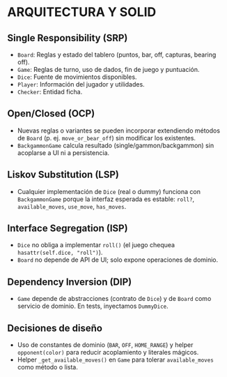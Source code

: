 # ARQUITECTURA Y SOLID

## Single Responsibility (SRP)
- `Board`: Reglas y estado del tablero (puntos, bar, off, capturas, bearing off).
- `Game`: Reglas de turno, uso de dados, fin de juego y puntuación.
- `Dice`: Fuente de movimientos disponibles.
- `Player`: Información del jugador y utilidades.
- `Checker`: Entidad ficha.

## Open/Closed (OCP)
- Nuevas reglas o variantes se pueden incorporar extendiendo métodos de `Board` (p. ej. `move_or_bear_off`) sin modificar los existentes.
- `BackgammonGame` calcula resultado (single/gammon/backgammon) sin acoplarse a UI ni a persistencia.

## Liskov Substitution (LSP)
- Cualquier implementación de `Dice` (real o dummy) funciona con `BackgammonGame` porque la interfaz esperada es estable: `roll?`, `available_moves`, `use_move`, `has_moves`.

## Interface Segregation (ISP)
- `Dice` no obliga a implementar `roll()` (el juego chequea `hasattr(self.dice, "roll")`).
- `Board` no depende de API de UI; solo expone operaciones de dominio.

## Dependency Inversion (DIP)
- `Game` depende de abstracciones (contrato de `Dice`) y de `Board` como servicio de dominio. En tests, inyectamos `DummyDice`.

## Decisiones de diseño
- Uso de constantes de dominio (`BAR`, `OFF`, `HOME_RANGE`) y helper `opponent(color)` para reducir acoplamiento y literales mágicos.
- Helper `_get_available_moves()` en `Game` para tolerar `available_moves` como método o lista.


